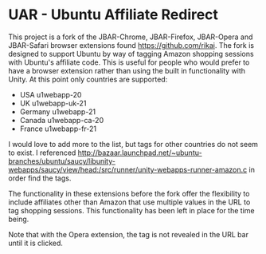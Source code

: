 UAR - Ubuntu Affiliate Redirect
====

This project is a fork of the JBAR-Chrome, JBAR-Firefox, JBAR-Opera and JBAR-Safari browser extensions found https://github.com/rikai. The fork is designed to support Ubuntu by way of tagging Amazon shopping sessions with Ubuntu's affiliate code. This is useful for people who would prefer to have a browser extension rather than using the built in functionality with Unity. At this point only countries are supported:

* USA u1webapp-20
* UK u1webapp-uk-21
* Germany u1webapp-21
* Canada u1webapp-ca-20
* France u1webapp-fr-21

I would love to add more to the list, but tags for other countries do not seem to exist. I referenced http://bazaar.launchpad.net/~ubuntu-branches/ubuntu/saucy/libunity-webapps/saucy/view/head:/src/runner/unity-webapps-runner-amazon.c in order find the tags.

The functionality in these extensions before the fork offer the flexibility to include affiliates other than Amazon that use multiple values in the URL to tag shopping sessions. This functionality has been left in place for the time being.

Note that with the Opera extension, the tag is not revealed in the URL bar until it is clicked.

